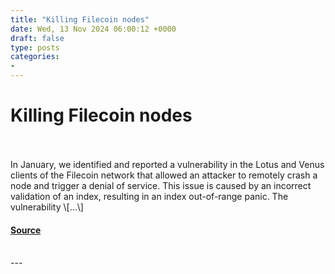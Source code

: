 ```yaml
---
title: "Killing Filecoin nodes"
date: Wed, 13 Nov 2024 06:00:12 +0000
draft: false
type: posts
categories: 
- 
---
```

# Killing Filecoin nodes

<br/>

<br/>
In January, we identified and reported a vulnerability in the Lotus and Venus clients of the Filecoin network that allowed an attacker to remotely crash a node and trigger a denial of service. This issue is caused by an incorrect validation of an index, resulting in an index out-of-range panic. The vulnerability \[…\]

#### [Source](https://blog.trailofbits.com/2024/11/13/killing-filecoin-nodes/)

<br/>
---
